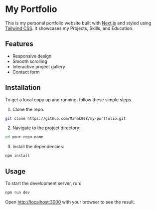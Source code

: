 # My Portfolio

This is my personal portfolio website built with [Next.js](https://nextjs.org/) and styled using [Tailwind CSS](https://tailwindcss.com/). It showcases my Projects, Skills, and Education.

## Features

- Responsive design
- Smooth scrolling
- Interactive project gallery
- Contact form

## Installation

To get a local copy up and running, follow these simple steps.

1. Clone the repo:

```sh
git clone https://github.com/Mahak008/my-portfolio.git
```

2. Navigate to the project directory:

```sh
cd your-repo-name
```

3. Install the dependencies:

```sh
npm install
```

## Usage

To start the development server, run:

```sh
npm run dev
```

Open [http://localhost:3000](http://localhost:3000) with your browser to see the result.

